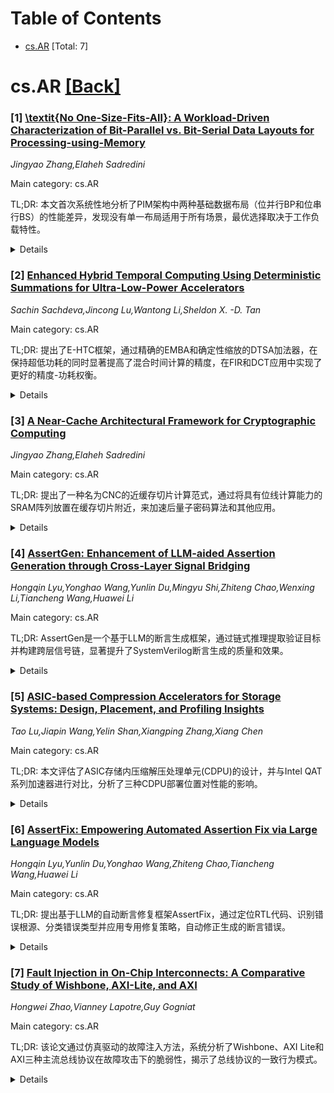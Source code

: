 <div id=toc></div>

# Table of Contents

- [cs.AR](#cs.AR) [Total: 7]


<div id='cs.AR'></div>

# cs.AR [[Back]](#toc)

### [1] [\textit{No One-Size-Fits-All}: A Workload-Driven Characterization of Bit-Parallel vs. Bit-Serial Data Layouts for Processing-using-Memory](https://arxiv.org/abs/2509.22980)
*Jingyao Zhang,Elaheh Sadredini*

Main category: cs.AR

TL;DR: 本文首次系统性地分析了PIM架构中两种基础数据布局（位并行BP和位串行BS）的性能差异，发现没有单一布局适用于所有场景，最优选择取决于工作负载特性。


<details>
  <summary>Details</summary>
Motivation: PIM社区长期以来将BP和BS两种数据布局视为可互换的，这种"一种布局适合所有"的假设缺乏系统性的工作负载驱动指导，导致架构师无法为特定应用选择最优数据布局。

Method: 开发了等面积、周期精确的BP和BS PIM架构模型，使用多样化基准测试套件进行综合评估，包括MIMDRAM的细粒度微工作负载和PIMBench套件中的大规模应用（如VGG网络）。

Result: BP在控制流密集型任务和不规则内存访问模式中表现优异，而BS在大规模并行、低精度计算（如INT4/INT8）中具有显著优势，特别是在AI应用中。

Conclusion: 挑战了PIM数据布局的通用化观点，为设计下一代工作负载感知和潜在混合PIM系统提供了原则性基础，并提炼出一套可操作的设计指南。

Abstract: Processing-in-Memory (PIM) is a promising approach to overcoming the
memory-wall bottleneck. However, the PIM community has largely treated its two
fundamental data layouts, Bit-Parallel (BP) and Bit-Serial (BS), as if they
were interchangeable. This implicit "one-layout-fits-all" assumption, often
hard-coded into existing evaluation frameworks, creates a critical gap:
architects lack systematic, workload-driven guidelines for choosing the optimal
data layout for their target applications.
  To address this gap, this paper presents the first systematic,
workload-driven characterization of BP and BS PIM architectures. We develop
iso-area, cycle-accurate BP and BS PIM architectural models and conduct a
comprehensive evaluation using a diverse set of benchmarks. Our suite includes
both fine-grained microworkloads from MIMDRAM to isolate specific operational
characteristics, and large-scale applications from the PIMBench suite, such as
the VGG network, to represent realistic end-to-end workloads.
  Our results quantitatively demonstrate that no single layout is universally
superior; the optimal choice is strongly dependent on workload characteristics.
BP excels on control-flow-intensive tasks with irregular memory access
patterns, whereas BS shows substantial advantages in massively parallel,
low-precision (e.g., INT4/INT8) computations common in AI. Based on this
characterization, we distill a set of actionable design guidelines for
architects. This work challenges the prevailing one-size-fits-all view on PIM
data layouts and provides a principled foundation for designing
next-generation, workload-aware, and potentially hybrid PIM systems.

</details>


### [2] [Enhanced Hybrid Temporal Computing Using Deterministic Summations for Ultra-Low-Power Accelerators](https://arxiv.org/abs/2509.22999)
*Sachin Sachdeva,Jincong Lu,Wantong Li,Sheldon X. -D. Tan*

Main category: cs.AR

TL;DR: 提出了E-HTC框架，通过精确的EMBA和确定性缩放的DTSA加法器，在保持超低功耗的同时显著提高了混合时间计算的精度，在FIR和DCT应用中实现了更好的精度-功耗权衡。


<details>
  <summary>Details</summary>
Motivation: 现有的HTC架构虽然通过脉冲率和时间数据编码降低了功耗，但由于基于MUX的缩放加法导致精度损失，需要开发更精确的加法方案来平衡精度和功耗。

Method: 提出了两种位流加法方案：精确多输入二进制累加器(EMBA)和确定性阈值缩放加法器(DTSA)，集成到支持单极和双极编码的MAC单元中，并在FIR滤波器和DCT引擎中验证。

Result: 在4x4 MAC中，单极模式下E-HTC与CBSC的RMSE相当，比MUX-HTC精度提高94%，功耗和面积分别减少23%和7%；双极模式下RMSE为2.09%，比MUX-HTC提高83%。在FIR和DCT应用中均实现了显著的PSNR提升和功耗面积节省。

Conclusion: E-HTC框架成功解决了HTC架构的精度问题，在保持超低功耗优势的同时显著提高了计算精度，为超低功耗硬件加速器提供了更优的精度-功耗权衡方案。

Abstract: This paper presents an accuracy-enhanced Hybrid Temporal Computing (E-HTC)
framework for ultra-low-power hardware accelerators with deterministic
additions. Inspired by the recently proposed HTC architecture, which leverages
pulse-rate and temporal data encoding to reduce switching activity and energy
consumption but loses accuracy due to its multiplexer (MUX)-based scaled
addition, we propose two bitstream addition schemes: (1) an Exact
Multiple-input Binary Accumulator (EMBA), which performs precise binary
accumulation, and (2) a Deterministic Threshold-based Scaled Adder (DTSA),
which employs threshold logic for scaled addition. These adders are integrated
into a multiplier accumulator (MAC) unit supporting both unipolar and bipolar
encodings. To validate the framework, we implement two accelerators: a Finite
Impulse Response (FIR) filter and an 8-point Discrete Cosine Transform
(DCT)/iDCT engine. Results on a 4x4 MAC show that, in unipolar mode, E-HTC
matches the RMSE of state-of-the-art Counter-Based Stochastic Computing (CBSC)
MAC, improves accuracy by 94% over MUX-based HTC, and reduces power and area by
23% and 7% compared to MUX-based HTC and 64% and 74% compared to CBSC. In
bipolar mode, E-HTC MAC achieves 2.09% RMSE -- an 83% improvement over
MUX-based HTC -- and approaches CBSC's 1.40% RMSE with area and power savings
of 28% and 43% vs. MUX-based HTC and about 76% vs. CBSC. In FIR experiments,
both E-HTC variants yield PSNR gains of 3--5 dB (30--45% RMSE reduction) while
saving 13% power and 3% area. For DCT/iDCT, E-HTC boosts PSNR by 10--13 dB
(70--75% RMSE reduction) while saving area and power over both MUX- and
CBSC-based designs.

</details>


### [3] [A Near-Cache Architectural Framework for Cryptographic Computing](https://arxiv.org/abs/2509.23179)
*Jingyao Zhang,Elaheh Sadredini*

Main category: cs.AR

TL;DR: 提出了一种名为CNC的近缓存切片计算范式，通过将具有位线计算能力的SRAM阵列放置在缓存切片附近，来加速后量子密码算法和其他应用。


<details>
  <summary>Details</summary>
Motivation: 后量子密码算法的公钥和签名长度是前量子密码的3-9倍，导致显著的性能和能效开销。分析发现缓存带宽是关键瓶颈，这促使采用片上近缓存计算范式。

Method: 设计CNC近缓存切片计算范式，在缓存切片附近放置具有位线计算能力的SRAM阵列，实现高内部带宽和短数据移动，支持虚拟地址，并提出了ISA扩展。

Result: 通过CNC实现了高内部带宽和短数据移动，原生支持虚拟寻址，为核心/缓存数据路径提供了详细实现方案。

Conclusion: CNC能够无缝集成到现有系统中，解决后量子密码算法的性能和能效问题，为其他应用也提供了加速能力。

Abstract: Recent advancements in post-quantum cryptographic algorithms have led to
their standardization by the National Institute of Standards and Technology
(NIST) to safeguard information security in the post-quantum era. These
algorithms, however, employ public keys and signatures that are 3 to 9$\times$
longer than those used in pre-quantum cryptography, resulting in significant
performance and energy efficiency overheads. A critical bottleneck identified
in our analysis is the cache bandwidth. This limitation motivates the adoption
of on-chip in-/near-cache computing, a computing paradigm that offers
high-performance, exceptional energy efficiency, and flexibility to accelerate
post-quantum cryptographic algorithms. Our analysis of existing works reveals
challenges in integrating in-/near-cache computing into modern computer systems
and performance limitations due to external bandwidth limitation, highlighting
the need for innovative solutions that can seamlessly integrate into existing
systems without performance and energy efficiency issues. In this paper, we
introduce a near-cache-slice computing paradigm with support of customization
and virtual address, named Crypto-Near-Cache (CNC), designed to accelerate
post-quantum cryptographic algorithms and other applications. By placing SRAM
arrays with bitline computing capability near cache slices, high internal
bandwidth and short data movement are achieved with native support of virtual
addressing. An ISA extension to facilitate CNC is also proposed, with detailed
discussion on the implementation aspects of the core/cache datapath.

</details>


### [4] [AssertGen: Enhancement of LLM-aided Assertion Generation through Cross-Layer Signal Bridging](https://arxiv.org/abs/2509.23674)
*Hongqin Lyu,Yonghao Wang,Yunlin Du,Mingyu Shi,Zhiteng Chao,Wenxing Li,Tiancheng Wang,Huawei Li*

Main category: cs.AR

TL;DR: AssertGen是一个基于LLM的断言生成框架，通过链式推理提取验证目标并构建跨层信号链，显著提升了SystemVerilog断言生成的质量和效果。


<details>
  <summary>Details</summary>
Motivation: 现有LLM辅助的断言生成方法无法有效识别设计规范与RTL设计之间的关系，导致生成的断言不充分。

Method: 首先使用链式推理策略从规范中提取验证目标，然后在目标与RTL代码之间桥接相应信号构建跨层信号链，最后基于LLM生成SystemVerilog断言。

Result: 实验结果表明AssertGen在形式属性验证通过率、影响锥、证明核心和变异测试覆盖率等关键指标上优于现有最先进方法。

Conclusion: AssertGen框架通过有效连接设计规范与RTL代码，显著提升了断言生成的质量和验证效果。

Abstract: Assertion-based verification (ABV) serves as a crucial technique for ensuring
that register-transfer level (RTL) designs adhere to their specifications.
While Large Language Model (LLM) aided assertion generation approaches have
recently achieved remarkable progress, existing methods are still unable to
effectively identify the relationship between design specifications and RTL
designs, which leads to the insufficiency of the generated assertions. To
address this issue, we propose AssertGen, an assertion generation framework
that automatically generates SystemVerilog assertions (SVA). AssertGen first
extracts verification objectives from specifications using a chain-of-thought
(CoT) reasoning strategy, then bridges corresponding signals between these
objectives and the RTL code to construct a cross-layer signal chain, and
finally generates SVAs based on the LLM. Experimental results demonstrate that
AssertGen outperforms the existing state-of-the-art methods across several key
metrics, such as pass rate of formal property verification (FPV), cone of
influence (COI), proof core and mutation testing coverage.

</details>


### [5] [ASIC-based Compression Accelerators for Storage Systems: Design, Placement, and Profiling Insights](https://arxiv.org/abs/2509.23693)
*Tao Lu,Jiapin Wang,Yelin Shan,Xiangping Zhang,Xiang Chen*

Main category: cs.AR

TL;DR: 本文评估了ASIC存储内压缩解压处理单元(CDPU)的设计，并与Intel QAT系列加速器进行对比，分析了三种CDPU部署位置对性能的影响。


<details>
  <summary>Details</summary>
Motivation: CPU执行无损压缩在数据中心带来显著计算开销，硬件CDPU可以缓解此问题，但最优算法选择、微架构设计和系统级部署位置尚未得到充分理解。

Method: 设计了ASIC存储内CDPU，并与Intel QAT 8970和QAT 4xxx进行端到端评估，涵盖三种部署模式：外设、片上芯片和存储内。

Result: 发现吞吐量和延迟对CDPU部署位置和互连高度敏感；压缩效率与数据模式/布局强相关；微基准测试增益与实际应用加速存在差异；模块级与系统级能效存在差异；各种CDPU存在可扩展性和多租户干扰问题。

Conclusion: 这些发现促使需要重新思考超大规模存储基础设施中硬件压缩解压的部署位置感知和跨层设计方法。

Abstract: Lossless compression imposes significant computational over head on
datacenters when performed on CPUs. Hardware compression and decompression
processing units (CDPUs) can alleviate this overhead, but optimal algorithm
selection, microarchitectural design, and system-level placement of CDPUs are
still not well understood. We present the design of an ASIC-based in-storage
CDPU and provide a comprehensive end-to-end evaluation against two leading ASIC
accelerators, Intel QAT 8970 and QAT 4xxx. The evaluation spans three dominant
CDPU placement regimes: peripheral, on-chip, and in-storage. Our results
reveal: (i) acute sensitivity of throughput and latency to CDPU placement and
interconnection, (ii) strong correlation between compression efficiency and
data patterns/layouts, (iii) placement-driven divergences between
microbenchmark gains and real-application speedups, (iv) discrepancies between
module and system-level power efficiency, and (v) scalability and multi-tenant
interference is sues of various CDPUs. These findings motivate a
placement-aware, cross-layer rethinking of hardware (de)compression for
hyperscale storage infrastructures.

</details>


### [6] [AssertFix: Empowering Automated Assertion Fix via Large Language Models](https://arxiv.org/abs/2509.23972)
*Hongqin Lyu,Yunlin Du,Yonghao Wang,Zhiteng Chao,Tiancheng Wang,Huawei Li*

Main category: cs.AR

TL;DR: 提出基于LLM的自动断言修复框架AssertFix，通过定位RTL代码、识别错误根源、分类错误类型并应用专用修复策略，自动修正生成的断言错误。


<details>
  <summary>Details</summary>
Motivation: 现有基于LLM的断言生成方法将断言生成视为最终步骤，需要人工修复错误断言，限制了这些方法的应用。

Method: AssertFix框架：1）准确定位与错误断言相关的RTL代码；2）系统识别断言错误的根本原因；3）分类错误类型；4）应用专用修复策略自动修正错误。

Result: 在Opencore基准测试中，AssertFix在修复率和验证覆盖率方面均取得显著提升。

Conclusion: AssertFix能够自动修复生成的断言错误，提高断言质量，解决了现有LLM断言生成方法的局限性。

Abstract: Assertion-based verification (ABV) is critical in ensuring that
register-transfer level (RTL) designs conform to their functional
specifications. SystemVerilog Assertions (SVA) effectively specify design
properties, but writing and maintaining them manually is challenging and
error-prone. Although recent progress of assertion generation methods
leveraging large language models (LLMs) have shown great potential in improving
assertion quality, they typically treat assertion generation as a final step,
leaving the burden of fixing of the incorrect assertions to human effects,
which may significantly limits the application of these methods. To address the
above limitation, we propose an automatic assertion fix framework based on
LLMs, named AssertFix. AsserFix accurately locates the RTL code related to the
incorrect assertion, systematically identifies the root causes of the assertion
errors, classifies the error type and finally applies dedicated fix strategies
to automatically correct these errors, improving the overall quality of the
generated assertions. Experimental results show that AssertFix achieves
noticeable improvements in both fix rate and verification coverage across the
Opencore benchmarks.

</details>


### [7] [Fault Injection in On-Chip Interconnects: A Comparative Study of Wishbone, AXI-Lite, and AXI](https://arxiv.org/abs/2509.24929)
*Hongwei Zhao,Vianney Lapotre,Guy Gogniat*

Main category: cs.AR

TL;DR: 该论文通过仿真驱动的故障注入方法，系统分析了Wishbone、AXI Lite和AXI三种主流总线协议在故障攻击下的脆弱性，揭示了总线协议的一致行为模式。


<details>
  <summary>Details</summary>
Motivation: 随着SoC架构复杂度的增加，片上通信结构（特别是总线）的脆弱性日益突出，总线作为IP核间的互连结构可能成为故障攻击的潜在载体。

Method: 采用仿真驱动的故障注入方法，对Wishbone、AXI Lite和AXI三种总线协议进行系统性的故障注入分析，考察故障成功率、空间脆弱性分布和时间依赖性。

Result: 研究结果揭示了总线协议在故障攻击下的一致行为模式，为攻击建模提供了实用见解。

Conclusion: 该研究为攻击建模和弹性SoC设计开发提供了实用见解，有助于理解故障如何与总线级事务交互。

Abstract: Fault injection attacks exploit physical disturbances to compromise the
functionality and security of integrated circuits. As System on Chip (SoC)
architectures grow in complexity, the vulnerability of on chip communication
fabrics has become increasingly prominent. Buses, serving as interconnects
among various IP cores, represent potential vectors for fault-based
exploitation. In this study, we perform simulation-driven fault injection
across three mainstream bus protocols Wishbone, AXI Lite, and AXI. We
systematically examine fault success rates, spatial vulnerability
distributions, and timing dependencies to characterize how faults interact with
bus-level transactions. The results uncover consistent behavioral patterns
across protocols, offering practical insights for both attack modeling and the
development of resilient SoC designs.

</details>
